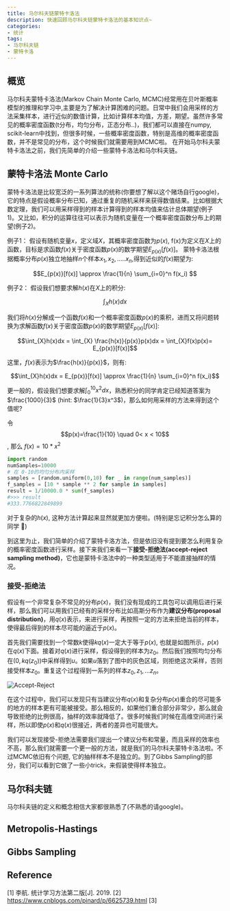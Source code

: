 ```yaml
---
title: 马尔科夫链蒙特卡洛法
description: 快速回顾马尔科夫链蒙特卡洛法的基本知识点~
categories:
- 统计
tags:
- 马尔科夫链
- 蒙特卡洛
---
```


## 概览
马尔科夫蒙特卡洛法(Markov Chain Monte Carlo, MCMC)经常用在贝叶斯概率模型的推理和学习中,主要是为了解决计算困难的问题。日常中我们会用采样的方法采集样本，进行近似的数值计算，比如计算样本均值，方差，期望。虽然许多常见的概率密度函数(t分布，均匀分布，正态分布..)，我们都可以直接在numpy, scikit-learn中找到，但很多时候，一些概率密度函数，特别是高维的概率密度函数，并不是常见的分布，这个时候我们就需要用到MCMC啦。
在开始马尔科夫蒙特卡洛法之前，我们先简单的介绍一些蒙特卡洛法和马尔科夫链。

## 蒙特卡洛法 Monte Carlo
蒙特卡洛法是比较宽泛的一系列算法的统称(你要想了解以这个赌场自行google)，它的特点是假设概率分布已知，通过重复的随机采样来获得数值结果。比如根据大数定理，我们可以用采样得到的样本计算得到的样本均值来估计总体期望(例子1)。又比如，积分的运算往往可以表示为随机变量在一个概率密度函数分布上的期望(例子2)。

例子1：
假设有随机变量$x$，定义域$X$，其概率密度函数为$p(x)$, f(x)为定义在$X$上的函数，目标是求函数$f(x)$关于密度函数$p(x)$的数学期望$E_{p(x)}[f(x)]$。
蒙特卡洛法根据概率分布$p(x)$独立地抽样$n$个样本$x_1,x_2,.....x_n$,得到近似的$f(x)$期望为:

$$E_{p(x)}[f(x)] \approx \frac{1}{n} \sum_{i=0}^n f(x_i) $$

例子2：
假设我们想要求解$h(x)$在$X$上的积分:

$$\int_{X}h(x)dx$$

我们将$h(x)$分解成一个函数$f(x)$和一个概率密度函数$p(x)$的乘积，进而又将问题转换为求解函数$f(x)$关于密度函数$p(x)$的数学期望$E_{p(x)}[f(x)]$:

$$\int_{X}h(x)dx = \int_{X} \frac{h(x)}{p(x)}p(x)dx = \int_{X}f(x)p(x)= E_{p(x)}[f(x)]$$

这里，$f(x)$表示为$\frac{h(x)}{p(x)}$，则有:

$$\int_{X}h(x)dx = E_{p(x)}[f(x)] \approx \frac{1}{n} \sum_{i=0}^n f(x_i)$$

更一般的，假设我们想要求解$\int_0^{10} x^2dx$，熟悉积分的同学肯定已经知道答案为$\frac{1000}{3}$ (hint: $\frac{1}{3}x^3$)，那么如何用采样的方法来得到这个值呢?

令 $$p(x)=\frac{1}{10} \quad 0< x < 10$$, 那么 $f(x)=10 * x^2$

```python
import random
numSamples=10000
# 在 0-10的均匀分布内采样
samples = [random.uniform(0,10) for _ in range(num_samples)]
f_samples = [10 * sample ** 2 for sample in samples]
result = 1/10000.0 * sum(f_samples)
#>>> result
#333.7766822849899
```

对于复杂的$h(x)$, 这种方法计算起来显然就更加方便啦。(特别是忘记积分怎么算的同学 :speak_no_evil:)

到这里为止，我们简单的介绍了蒙特卡洛方法，但是依旧没有提到要怎么利用复杂的概率密度函数进行采样。接下来我们来看一下**接受-拒绝法(accept-reject sampling method)**，它也是蒙特卡洛法中的一种类型适用于不能直接抽样的情况。

### 接受-拒绝法 ###
假设有一个非常复杂不常见的分布$p(x)$，我们没有现成的工具包可以调用后进行采样，那么我们可以用我们已经有的采样分布比如高斯分布作为**建议分布(proposal distribution)**，用$q(x)$表示，来进行采样，再按照一定的方法来拒绝当前的样本，使得最后得到的样本尽可能的逼近于$p(x)$。

首先我们需要找到一个常数$k$使得$kq(x)$一定大于等于$p(x)$, 也就是如图所示，$p(x)$在$q(x)$下面。接着对$q(x)$进行采样，假设得到的样本为$z_0$。然后我们按照均匀分布在$(0, kq(z_0))$中采样得到$u$。如果$u$落到了图中的灰色区域，则拒绝这次采样，否则接受样本$z_0$。重复这个过程得到一系列的样本$z_0,z_1,...z_n$。

![Accept-Reject](https://images2015.cnblogs.com/blog/1042406/201703/1042406-20170327143755811-993574578.png )

在这个过程中，我们可以发现只有当建议分布$q(x)$和复杂分布$p(x)$重合的尽可能多的地方的样本更有可能被接受。那么相反的，如果他们重合部分非常少，那么就会导致拒绝的比例很高，抽样的效率就降低了。很多时候我们时候在高维空间进行采样，所以即使$p(x)$和$q(x)$很接近，两者的差异也可能很大。

我们可以发现接受-拒绝法需要我们提出一个建议分布和常量，而且采样的效率也不高，那么我们就需要一个更一般的方法，就是我们的马尔科夫蒙特卡洛法啦。不过MCMC依旧有个问题, 它的抽样样本不是独立的。到了Gibbs Sampling的部分，我们可以看到它做了一些小trick，来假装使得样本独立。

## 马尔科夫链
马尔科夫链的定义和概念相信大家都很熟悉了(不熟悉的请google)。



## Metropolis-Hastings

## Gibbs Sampling

## Reference
[1] 李航. 统计学习方法第二版[J]. 2019.
[2] https://www.cnblogs.com/pinard/p/6625739.html
[3] 



